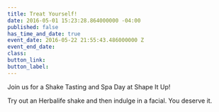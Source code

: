 ```yaml
---
title: Treat Yourself!
date: 2016-05-01 15:23:28.864000000 -04:00
published: false
has_time_and_date: true
event_date: 2016-05-22 21:55:43.486000000 Z
event_end_date: 
class: 
button_link: 
button_label: 
---
```


Join us for a Shake Tasting and Spa Day at Shape It Up!

Try out an Herbalife shake and then indulge in a facial. You deserve it.